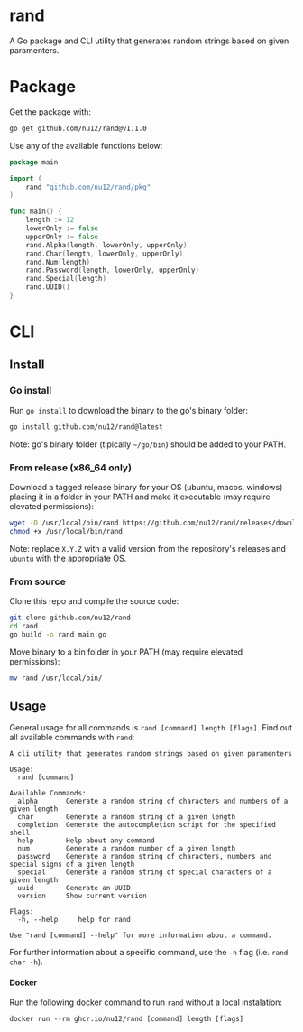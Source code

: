 # rand

A Go package and CLI utility that generates random strings based on given paramenters.

# Package

Get the package with:

```bash
go get github.com/nu12/rand@v1.1.0
```

Use any of the available functions below:

```go
package main

import (
	rand "github.com/nu12/rand/pkg"
)

func main() {
	length := 12
	lowerOnly := false
	upperOnly := false
	rand.Alpha(length, lowerOnly, upperOnly)
	rand.Char(length, lowerOnly, upperOnly)
	rand.Num(length)
	rand.Password(length, lowerOnly, upperOnly)
	rand.Special(length)
	rand.UUID()
}
```

# CLI

## Install

### Go install

Run `go install` to download the binary to the go's binary folder:

```bash
go install github.com/nu12/rand@latest
```

Note: go's binary folder (tipically `~/go/bin`) should be added to your PATH.

### From release (x86_64 only)

Download a tagged release binary for your OS (ubuntu, macos, windows) placing it in a folder in your PATH and make it executable (may require elevated permissions):

```bash
wget -O /usr/local/bin/rand https://github.com/nu12/rand/releases/download/vX.Y.Z/rand-ubuntu
chmod +x /usr/local/bin/rand
```

Note: replace `X.Y.Z` with a valid version from the repository's releases and `ubuntu` with the appropriate OS.

### From source

Clone this repo and compile the source code:

```bash
git clone github.com/nu12/rand
cd rand
go build -o rand main.go
```

Move binary to a bin folder in your PATH (may require elevated permissions):
```bash
mv rand /usr/local/bin/
```

## Usage

General usage for all commands is `rand [command] length [flags]`. Find out all available commands with `rand`:

```
A cli utility that generates random strings based on given paramenters

Usage:
  rand [command]

Available Commands:
  alpha       Generate a random string of characters and numbers of a given length
  char        Generate a random string of a given length
  completion  Generate the autocompletion script for the specified shell
  help        Help about any command
  num         Generate a random number of a given length
  password    Generate a random string of characters, numbers and special signs of a given length
  special     Generate a random string of special characters of a given length
  uuid        Generate an UUID
  version     Show current version

Flags:
  -h, --help     help for rand

Use "rand [command] --help" for more information about a command.
```

For further information about a specific command, use the `-h` flag (i.e. `rand char -h`).

#### Docker

Run the following docker command to run `rand` without a local instalation:

```
docker run --rm ghcr.io/nu12/rand [command] length [flags]
```
